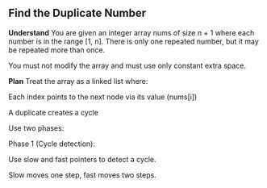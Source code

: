 ## Find the Duplicate Number

**Understand**
You are given an integer array nums of size n + 1 where each number is in the range [1, n].
There is only one repeated number, but it may be repeated more than once.

You must not modify the array and must use only constant extra space.

**Plan**
Treat the array as a linked list where:

Each index points to the next node via its value (nums[i])

A duplicate creates a cycle

Use two phases:

Phase 1 (Cycle detection):

Use slow and fast pointers to detect a cycle.

Slow moves one step, fast moves two steps.

